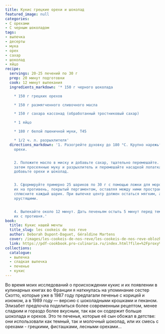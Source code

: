 ```yaml
---
title: Кукис грецкие орехи и шоколад
featured_image: null
categories:
- С орехами
- С черным шоколадом
tags:
- выпечка
- десерты
- мука
- орех
- сахар
- шоколад
- яйцо
recipe:
  servings: 20-25 печений по 30 г
  prep: 20 минут подготовки
  cook: 12 минут выпекания
  ingredients_markdown: '* 150 г черного шоколада

    * 150 г грецких орехов

    * 150 г размягченного сливочного масла

    * 150 г сахара кассонад (обработанный тростниковый сахар)

    * 1 яйцо

    * 180 г белой пшеничной муки, T45

    * 1/2 ч. л. разрыхлителя'
  directions_markdown: '1. Разогрейте духовку до 180 °C. Крупно нарежьте шоколад и
    орехи.


    2. Положите масло в миску и добавьте сахар, тщательно перемешайте. Добавьте яйцо,
    затем просеянные муку и разрыхлитель и перемешайте насадкой лопатка. Наконец,
    добавьте орехи и шоколад.


    3. Сформируйте примерно 25 шариков по 30 г с помощью ложки для мороженого и разместите
    их на противень, покрытый пергаментом, оставляя между ними пространство. Слега
    сплюсните каждый шарик. При выпечке центр должен остаться мягким, а края стать
    хрустящими.


    4. Выпекайте около 12 минут. Дать печеньям остыть 5 минут перед тем, как снять
    их с противня.'
book:
  title: Кукис нашей мечты
  title_slug: les cookeis de nos reve
  author: Deborah Dupont-Daguet, Géraldine Martens
  cover: /images/les-cookeis-de-nos-reve/les-cookeis-de-nos-reve-oblozhka.jpeg
  link: https://pdf-cookbook.pro-culinaria.ru/index.html?file=%2Fproxy%2Finbooks%2Fles-cookeis-de-nos-reve.pdf
collections:
  catalogue:
  - выпечка
  - сладкая выпечка
  - печенье
  - кукис
---
```


Во время моих исследований о происхождении кукис и их появлении в кулинарных книгах во Франции я наткнулась на упоминание сестер Скотто, которые уже в 1987 году предлагали печенье с корицей и изюмом, а в 1989 году — версию с шоколадными крошками и пеканом. Элизабет предпочла поделиться более современным рецептом, менее сладким и гораздо более вкусным, так как он содержит больше шоколада и орехов. Это те печенья, которые её сын обожал в детстве: они использовали как темный, так и молочный шоколад, или их смесь с орехами - грецкими, фисташками, лесными орехами...

